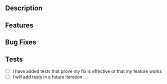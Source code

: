 ## Description

## Features

## Bug Fixes

## Tests
- [ ] I have added tests that prove my fix is effective or that my feature works
- [ ] I will add tests in a future iteration 
